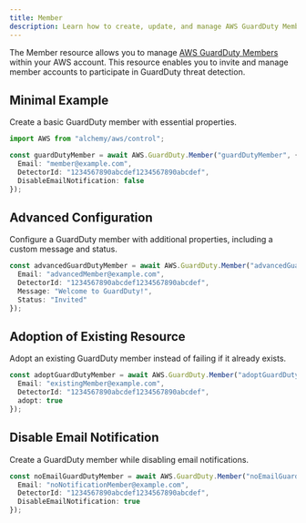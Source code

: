 ```yaml
---
title: Member
description: Learn how to create, update, and manage AWS GuardDuty Members using Alchemy Cloud Control.
---
```


The Member resource allows you to manage [AWS GuardDuty Members](https://docs.aws.amazon.com/guardduty/latest/userguide/) within your AWS account. This resource enables you to invite and manage member accounts to participate in GuardDuty threat detection.

## Minimal Example

Create a basic GuardDuty member with essential properties.

```ts
import AWS from "alchemy/aws/control";

const guardDutyMember = await AWS.GuardDuty.Member("guardDutyMember", {
  Email: "member@example.com",
  DetectorId: "1234567890abcdef1234567890abcdef",
  DisableEmailNotification: false
});
```

## Advanced Configuration

Configure a GuardDuty member with additional properties, including a custom message and status.

```ts
const advancedGuardDutyMember = await AWS.GuardDuty.Member("advancedGuardDutyMember", {
  Email: "advancedMember@example.com",
  DetectorId: "1234567890abcdef1234567890abcdef",
  Message: "Welcome to GuardDuty!",
  Status: "Invited"
});
```

## Adoption of Existing Resource

Adopt an existing GuardDuty member instead of failing if it already exists.

```ts
const adoptGuardDutyMember = await AWS.GuardDuty.Member("adoptGuardDutyMember", {
  Email: "existingMember@example.com",
  DetectorId: "1234567890abcdef1234567890abcdef",
  adopt: true
});
```

## Disable Email Notification

Create a GuardDuty member while disabling email notifications.

```ts
const noEmailGuardDutyMember = await AWS.GuardDuty.Member("noEmailGuardDutyMember", {
  Email: "noNotificationMember@example.com",
  DetectorId: "1234567890abcdef1234567890abcdef",
  DisableEmailNotification: true
});
```